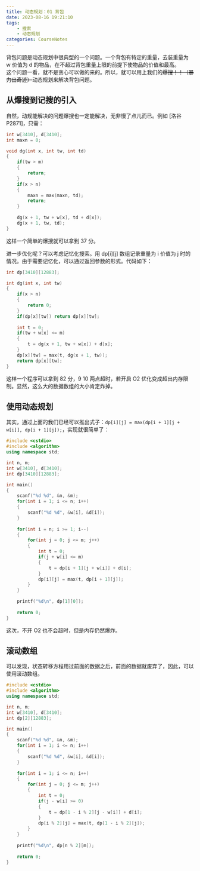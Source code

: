 ```yaml
---
title: 动态规划：01 背包
date: 2023-08-16 19:21:10
tags: 
    - 搜索
    - 动态规划
categories: CourseNotes
---
```


背包问题是动态规划中很典型的一个问题。一个背包有特定的重量，去装重量为 w 价值为 d 的物品，在不超过背包重量上限的前提下使物品的价值和最高。  
这个问题一看，就不是贪心可以做的来的。所以，就可以用上我们的~~爆搜！！（暴力出奇迹）~~动态规划来解决背包问题。

<!--more-->

## 从爆搜到记搜的引入

自然，动规能解决的问题爆搜也一定能解决，无非慢了点儿而已。例如 [洛谷 P2871]，只需：

```cpp
int w[3410], d[3410];
int maxn = 0;

void dg(int x, int tw, int td)
{
    if(tw > m)
    {
        return;
    }
    if(x > n)
    {
        maxn = max(maxn, td);
        return;
    }
    
    dg(x + 1, tw + w[x], td + d[x]);
    dg(x + 1, tw, td);
}
```

这样一个简单的爆搜就可以拿到 37 分。

进一步优化呢？可以考虑记忆化搜索。用 dp\[i\]\[j\] 数组记录重量为 i 价值为 j 时的情况。由于需要记忆化，可以通过返回参数的形式。代码如下：

```cpp
int dp[3410][12883];

int dg(int x, int tw)
{
    if(x > n)
    {
        return 0;
    }
    if(dp[x][tw]) return dp[x][tw];
    
    int t = 0;
    if(tw + w[x] <= m)
    {
        t = dg(x + 1, tw + w[x]) + d[x];
    }
    dp[x][tw] = max(t, dg(x + 1, tw));
    return dp[x][tw];
}
```

这样一个程序可以拿到 82 分，9 10 两点超时，若开启 O2 优化变成超出内存限制。显然，这么大的数据数组的大小肯定炸掉。

## 使用动态规划
其实，通过上面的我们已经可以推出式子：`dp[i][j] = max(dp[i + 1][j + w[i]], dp[i + 1][j]);`，实现就很简单了：

```cpp
#include <cstdio>
#include <algorithm>
using namespace std;

int n, m;
int w[3410], d[3410];
int dp[3410][12883];

int main()
{
    scanf("%d %d", &n, &m);
    for(int i = 1; i <= n; i++)
    {
        scanf("%d %d", &w[i], &d[i]);
    }
    
    for(int i = n; i >= 1; i--)
    {
        for(int j = 0; j <= m; j++)
        {
            int t = 0;
            if(j + w[i] <= m)
            {
                t = dp[i + 1][j + w[i]] + d[i];
            }
            dp[i][j] = max(t, dp[i + 1][j]);
        }
    }
    
    printf("%d\n", dp[1][0]);
    
    return 0;
}
```

这次，不开 O2 也不会超时，但是内存仍然爆炸。

## 滚动数组

可以发现，状态转移方程用过前面的数据之后，前面的数据就废弃了，因此，可以使用滚动数组。

```cpp
#include <cstdio>
#include <algorithm>
using namespace std;

int n, m;
int w[3410], d[3410];
int dp[2][12883];

int main()
{
    scanf("%d %d", &n, &m);
    for(int i = 1; i <= n; i++)
    {
        scanf("%d %d", &w[i], &d[i]);
    }
    
    for(int i = 1; i <= n; i++)
    {
        for(int j = 0; j <= m; j++)
        {
            int t = 0;
            if(j - w[i] >= 0)
            {
                t = dp[1 - i % 2][j - w[i]] + d[i];
            }
            dp[i % 2][j] = max(t, dp[1 - i % 2][j]);
        }
    }
    
    printf("%d\n", dp[n % 2][m]);
    
    return 0;
}
```